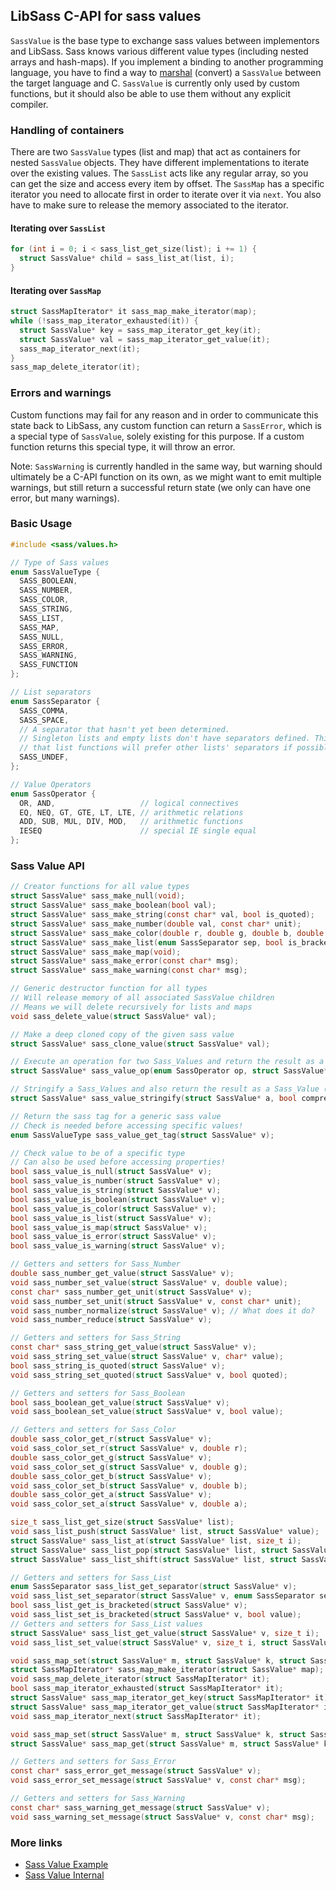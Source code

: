 ## LibSass C-API for sass values

`SassValue` is the base type to exchange sass values between implementors
and LibSass. Sass knows various different value types (including nested arrays
and hash-maps). If you implement a binding to another programming language, you
have to find a way to [marshal][1] (convert) a `SassValue` between the target
language and C. `SassValue` is currently only used by custom functions, but
it should also be able to use them without any explicit compiler.

[1]: https://en.wikipedia.org/wiki/Marshalling_%28computer_science%29

### Handling of containers

There are two `SassValue` types (list and map) that act as containers for
nested `SassValue` objects. They have different implementations to iterate
over the existing values. The `SassList` acts like any regular array, so you
can get the size and access every item by offset. The `SassMap` has a specific
iterator you need to allocate first in order to iterate over it via `next`.
You also have to make sure to release the memory associated to the iterator.

#### Iterating over `SassList`

```C
for (int i = 0; i < sass_list_get_size(list); i += 1) {
  struct SassValue* child = sass_list_at(list, i);
}
```

#### Iterating over `SassMap`

```C
struct SassMapIterator* it sass_map_make_iterator(map);
while (!sass_map_iterator_exhausted(it)) {
  struct SassValue* key = sass_map_iterator_get_key(it);
  struct SassValue* val = sass_map_iterator_get_value(it);
  sass_map_iterator_next(it);
}
sass_map_delete_iterator(it);
```

### Errors and warnings

Custom functions may fail for any reason and in order to communicate this state
back to LibSass, any custom function can return a `SassError`, which is a special
type of `SassValue`, solely existing for this purpose. If a custom function returns
this special type, it will throw an error.

Note: `SassWarning` is currently handled in the same way, but warning should ultimately
be a C-API function on its own, as we might want to emit multiple warnings, but still
return a successful return state (we only can have one error, but many warnings).

### Basic Usage

```C
#include <sass/values.h>
```

```C
// Type of Sass values
enum SassValueType {
  SASS_BOOLEAN,
  SASS_NUMBER,
  SASS_COLOR,
  SASS_STRING,
  SASS_LIST,
  SASS_MAP,
  SASS_NULL,
  SASS_ERROR,
  SASS_WARNING,
  SASS_FUNCTION
};

// List separators
enum SassSeparator {
  SASS_COMMA,
  SASS_SPACE,
  // A separator that hasn't yet been determined.
  // Singleton lists and empty lists don't have separators defined. This means
  // that list functions will prefer other lists' separators if possible.
  SASS_UNDEF,
};

// Value Operators
enum SassOperator {
  OR, AND,                   // logical connectives
  EQ, NEQ, GT, GTE, LT, LTE, // arithmetic relations
  ADD, SUB, MUL, DIV, MOD,   // arithmetic functions
  IESEQ                      // special IE single equal
};
```

### Sass Value API

```C
// Creator functions for all value types
struct SassValue* sass_make_null(void);
struct SassValue* sass_make_boolean(bool val);
struct SassValue* sass_make_string(const char* val, bool is_quoted);
struct SassValue* sass_make_number(double val, const char* unit);
struct SassValue* sass_make_color(double r, double g, double b, double a);
struct SassValue* sass_make_list(enum SassSeparator sep, bool is_bracketed);
struct SassValue* sass_make_map(void);
struct SassValue* sass_make_error(const char* msg);
struct SassValue* sass_make_warning(const char* msg);

// Generic destructor function for all types
// Will release memory of all associated SassValue children
// Means we will delete recursively for lists and maps
void sass_delete_value(struct SassValue* val);

// Make a deep cloned copy of the given sass value
struct SassValue* sass_clone_value(struct SassValue* val);

// Execute an operation for two Sass_Values and return the result as a Sass_Value too
struct SassValue* sass_value_op(enum SassOperator op, struct SassValue* a, struct SassValue* b);

// Stringify a Sass_Values and also return the result as a Sass_Value (of type STRING)
struct SassValue* sass_value_stringify(struct SassValue* a, bool compressed, int precision);

// Return the sass tag for a generic sass value
// Check is needed before accessing specific values!
enum SassValueType sass_value_get_tag(struct SassValue* v);

// Check value to be of a specific type
// Can also be used before accessing properties!
bool sass_value_is_null(struct SassValue* v);
bool sass_value_is_number(struct SassValue* v);
bool sass_value_is_string(struct SassValue* v);
bool sass_value_is_boolean(struct SassValue* v);
bool sass_value_is_color(struct SassValue* v);
bool sass_value_is_list(struct SassValue* v);
bool sass_value_is_map(struct SassValue* v);
bool sass_value_is_error(struct SassValue* v);
bool sass_value_is_warning(struct SassValue* v);

// Getters and setters for Sass_Number
double sass_number_get_value(struct SassValue* v);
void sass_number_set_value(struct SassValue* v, double value);
const char* sass_number_get_unit(struct SassValue* v);
void sass_number_set_unit(struct SassValue* v, const char* unit);
void sass_number_normalize(struct SassValue* v); // What does it do?
void sass_number_reduce(struct SassValue* v);

// Getters and setters for Sass_String
const char* sass_string_get_value(struct SassValue* v);
void sass_string_set_value(struct SassValue* v, char* value);
bool sass_string_is_quoted(struct SassValue* v);
void sass_string_set_quoted(struct SassValue* v, bool quoted);

// Getters and setters for Sass_Boolean
bool sass_boolean_get_value(struct SassValue* v);
void sass_boolean_set_value(struct SassValue* v, bool value);

// Getters and setters for Sass_Color
double sass_color_get_r(struct SassValue* v);
void sass_color_set_r(struct SassValue* v, double r);
double sass_color_get_g(struct SassValue* v);
void sass_color_set_g(struct SassValue* v, double g);
double sass_color_get_b(struct SassValue* v);
void sass_color_set_b(struct SassValue* v, double b);
double sass_color_get_a(struct SassValue* v);
void sass_color_set_a(struct SassValue* v, double a);

size_t sass_list_get_size(struct SassValue* list);
void sass_list_push(struct SassValue* list, struct SassValue* value);
struct SassValue* sass_list_at(struct SassValue* list, size_t i);
struct SassValue* sass_list_pop(struct SassValue* list, struct SassValue* value);
struct SassValue* sass_list_shift(struct SassValue* list, struct SassValue* value);

// Getters and setters for Sass_List
enum SassSeparator sass_list_get_separator(struct SassValue* v);
void sass_list_set_separator(struct SassValue* v, enum SassSeparator separator);
bool sass_list_get_is_bracketed(struct SassValue* v);
void sass_list_set_is_bracketed(struct SassValue* v, bool value);
// Getters and setters for Sass_List values
struct SassValue* sass_list_get_value(struct SassValue* v, size_t i);
void sass_list_set_value(struct SassValue* v, size_t i, struct SassValue* value);

void sass_map_set(struct SassValue* m, struct SassValue* k, struct SassValue* v);
struct SassMapIterator* sass_map_make_iterator(struct SassValue* map);
void sass_map_delete_iterator(struct SassMapIterator* it);
bool sass_map_iterator_exhausted(struct SassMapIterator* it);
struct SassValue* sass_map_iterator_get_key(struct SassMapIterator* it);
struct SassValue* sass_map_iterator_get_value(struct SassMapIterator* it);
void sass_map_iterator_next(struct SassMapIterator* it);

void sass_map_set(struct SassValue* m, struct SassValue* k, struct SassValue* v);
struct SassValue* sass_map_get(struct SassValue* m, struct SassValue* k);

// Getters and setters for Sass_Error
const char* sass_error_get_message(struct SassValue* v);
void sass_error_set_message(struct SassValue* v, const char* msg);

// Getters and setters for Sass_Warning
const char* sass_warning_get_message(struct SassValue* v);
void sass_warning_set_message(struct SassValue* v, const char* msg);
```

### More links

- [Sass Value Example](api-value-example.md)
- [Sass Value Internal](api-value-internal.md)

